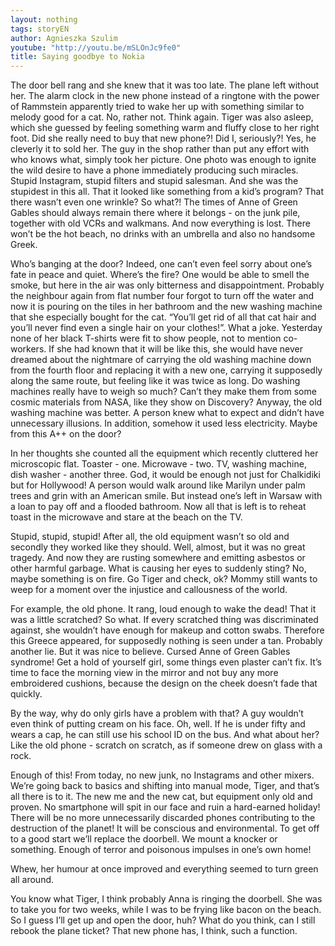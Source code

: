 ```yaml
---
layout: nothing
tags: storyEN
author: Agnieszka Szulim
youtube: "http://youtu.be/mSLOnJc9fe0"
title: Saying goodbye to Nokia
---
```

The door bell rang and she knew that it was too late. The plane left without her. The alarm clock in the new phone instead of a ringtone with the power of Rammstein apparently tried to wake her up with something similar to melody good for a cat. No, rather not. Think again. Tiger was also asleep, which she guessed by feeling something warm and fluffy close to her right foot. Did she really need to buy that new phone?! Did I, seriously?! Yes, he cleverly it to sold her. The guy in the shop rather than put any effort with who knows what, simply took her picture. One photo was enough to ignite the wild desire to have a phone immediately producing such miracles. Stupid Instagram, stupid filters and stupid salesman. And she was the stupidest in this all. That it looked like something from a kid’s program? That there wasn’t even one wrinkle? So what?! The times of Anne of Green Gables should always remain there where it belongs - on the junk pile, together with old VCRs and walkmans. And now everything is lost. There won’t be the hot beach, no drinks with an umbrella and also no handsome Greek.

Who’s banging at the door? Indeed, one can’t even feel sorry about one’s fate in peace and quiet. Where’s the fire? One would be able to smell the smoke, but here in the air was only bitterness and disappointment. Probably the neighbour again from flat number four forgot to turn off the water and now it is pouring on the tiles in her bathroom and the new washing machine that she especially bought for the cat. “You’ll get rid of all that cat hair and you’ll never find even a single hair on your clothes!”. What a joke. Yesterday none of her black T-shirts were fit to show people, not to mention co-workers. If she had known that it will be like this, she would have never dreamed about the nightmare of carrying the old washing machine down from the fourth floor and replacing it with a new one, carrying it supposedly along the same route, but feeling like it was twice as long. Do washing machines really have to weigh so much? Can’t they make them from some cosmic materials from NASA, like they show on Discovery? Anyway, the old washing machine was better. A person knew what to expect and didn’t have unnecessary illusions. In addition, somehow it used less electricity. Maybe from this A++ on the door?

In her thoughts she counted all the equipment which recently cluttered her microscopic flat. Toaster - one. Microwave - two. TV, washing machine, dish washer - another three. God, it would be enough not just for Chalkidiki but for Hollywood! A person would walk around like Marilyn under palm trees and grin with an American smile. But instead one’s left in Warsaw with a loan to pay off and a flooded bathroom. Now all that is left is to reheat toast in the microwave and stare at the beach on the TV.

Stupid, stupid, stupid! After all, the old equipment wasn’t so old and secondly they worked like they should. Well, almost, but it was no great tragedy. And now they are rusting somewhere and emitting asbestos or other harmful garbage. What is causing her eyes to suddenly sting? No, maybe something is on fire. Go Tiger and check, ok? Mommy still wants to weep for a moment over the injustice and callousness of the world.


For example, the old phone. It rang, loud enough to wake the dead! That it was a little scratched? So what. If every scratched thing was discriminated against, she wouldn’t have enough for makeup and cotton swabs. Therefore this Greece appeared, for supposedly nothing is seen under a tan. Probably another lie. But it was nice to believe. Cursed Anne of Green Gables syndrome! Get a hold of yourself girl, some things even plaster can’t fix. It’s time to face the morning view in the mirror and not buy any more embroidered cushions, because the design on the cheek doesn’t fade that quickly.

By the way, why do only girls have a problem with that? A guy wouldn’t even think of putting cream on his face. Oh, well. If he is under fifty and wears a cap, he can still use his school ID on the bus. And what about her? Like the old phone - scratch on scratch, as if someone drew on glass with a rock.

Enough of this! From today, no new junk, no Instagrams and other mixers. We’re going back to basics and shifting into manual mode, Tiger, and that’s all there is to it. The new me and the new cat, but equipment only old and proven. No smartphone will spit in our face and ruin a hard-earned holiday! There will be no more unnecessarily discarded phones contributing to the destruction of the planet! It will be conscious and environmental. To get off to a good start we’ll replace the doorbell. We mount a knocker or something. Enough of terror and poisonous impulses in one’s own home!

Whew, her humour at once improved and everything seemed to turn green all around.

You know what Tiger, I think probably Anna is ringing the doorbell. She was to take you for two weeks, while I was to be frying like bacon on the beach. So I guess I’ll get up and open the door, huh? What do you think, can I still rebook the plane ticket? That new phone has, I think, such a function.
